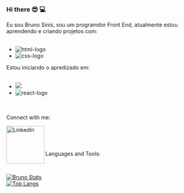### Hi there 😎 💻 

Eu sou Bruno Sinis, sou um programdor Front End, atualmente estou aprendendo e criando projetos com:
<br>
<br>

- <img src="https://img.shields.io/badge/HTML5-E34F26?style=for-the-badge&logo=html5&logoColor=white" alt="html-logo" />
- <img src="https://img.shields.io/badge/CSS3-1572B6?style=for-the-badge&logo=css3&logoColor=white" alt="css-logo"/>

Estou iniciando o apredizado em:
<br>
<br>
- <img src="https://img.shields.io/badge/JavaScript-F7DF1E?style=for-the-badge&logo=javascript&logoColor=black">
- <img src="https://img.shields.io/badge/react%20os-0088CC?style=for-the-badge&logo=reactos&logoColor=white" alt="react-logo">
<br>
<br>
Connect with me:

<p> 
<a href="https://www.linkedin.com/in/bruno-de-souza-80505a26b"/>
<img align="left" alt="LinkedIn" width="100px" src="https://img.shields.io/badge/LinkedIn-0077B5?style=for-the-badge&logo=linkedin&logoColor=white"/>  
</a>
</p>
<br>
<br>

<p align=left"> 
<br>
  Languages and Tools:
</p>
<br>

[![Bruno Stats](https://github-readme-stats.vercel.app/api?username=brunosinis)](https://github.com/anuraghazra/github-readme-stats)
<br>
[![Top Langs](https://github-readme-stats.vercel.app/api/top-langs/?username=brunosinis)](https://github.com/anuraghazra/github-readme-stats)
